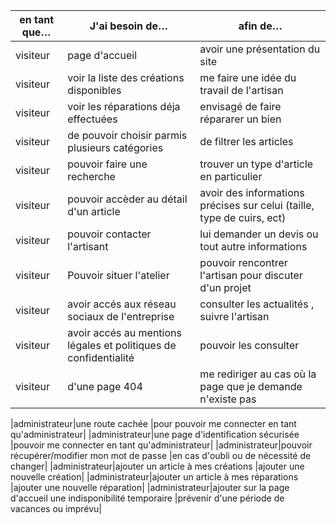 |en tant que…|J'ai besoin de…|afin de…|
|------------|---------------|--------|
|visiteur|page d'accueil|avoir une présentation du site|
|visiteur|voir la liste des créations disponibles|me faire une idée du travail de l'artisan|
|visiteur|voir les réparations déja effectuées|envisagé de faire répararer un bien|
|visiteur|de pouvoir choisir parmis plusieurs catégories|de filtrer les articles|
|visiteur|pouvoir faire une recherche|trouver un type d'article en particulier|
|visiteur|pouvoir accèder au détail d'un article |avoir des informations précises sur celui (taille, type de cuirs, ect)|
|visiteur|pouvoir contacter l'artisant|lui demander un devis ou tout autre informations|
|visiteur|Pouvoir situer l'atelier|pouvoir rencontrer l'artisan pour discuter d'un projet|
|visiteur|avoir accés aux réseau sociaux de l'entreprise|consulter les actualités , suivre l'artisan|
|visiteur|avoir accés au mentions légales et politiques de confidentialité|pouvoir les consulter|
|visiteur|d'une page 404|me rediriger au cas où la page que je demande n'existe pas|

|administrateur|une route cachée |pour pouvoir me connecter en tant qu'administrateur|
|administrateur|une page d'identification sécurisée |pouvoir me connecter en tant qu'administrateur|
|administrateur|pouvoir récupérer/modifier mon mot de passe |en cas d'oubli ou de nécessité de changer|
|administrateur|ajouter un article à mes créations |ajouter une nouvelle création|
|administrateur|ajouter un article à mes réparations |ajouter une nouvelle réparation|
|administrateur|ajouter sur la page d'accueil une indisponibilité temporaire |prévenir d'une période de vacances ou imprévu|


